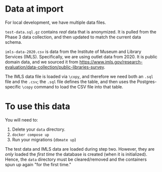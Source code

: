 # Data at import

For local development, we have multiple data files.

`test-data.sql.gz` contains *real* data that is anonymized. It is pulled from the Phase 3 data collection, and then updated to match the current data schema.

`imls-data-2020.csv` is data from the Institute of Museum and Library Services (IMLS). Specifically, we are using outlet data from 2020. It is public domain data, and we sourced it from https://www.imls.gov/research-evaluation/data-collection/public-libraries-survey.

The IMLS data file is loaded via `\copy`, and therefore we need both an `.sql` file and the `.csv`; the `.sql` file defines the table, and then uses the Postgres-specific `\copy` command to load the CSV file into that table. 

# To use this data

You will need to:

1. Delete your `data` directory.
2. `docker compose up`
3. Run your migrations (`dbmate up`)

The test data and IMLS data are loaded during step two. However, they are *only* loaded the *first time* the database is created (when it is initialized). Hence, the `data` directory must be cleared/removed and the containers spun up again "for the first time."